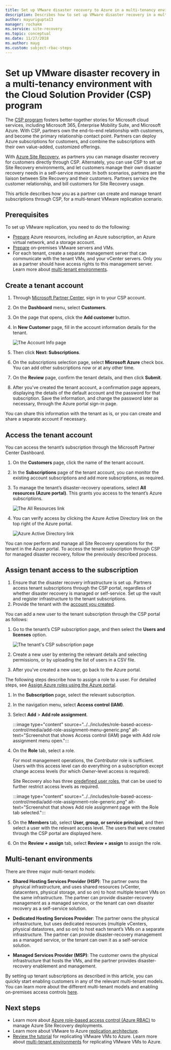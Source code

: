 ```yaml
---
title: Set up VMware disaster recovery to Azure in a multi-tenancy environment using Site Recovery and the Cloud Solution Provider (CSP) program | Microsoft Docs
description: Describes how to set up VMware disaster recovery in a multi-tenant environment with Azure Site Recovery.
author: mayurigupta13
manager: rochakm
ms.service: site-recovery
ms.topic: conceptual
ms.date: 11/27/2018
ms.author: mayg
ms.custom: subject-rbac-steps
---
```


# Set up VMware disaster recovery in a multi-tenancy environment with the Cloud Solution Provider (CSP) program

The [CSP program](https://partner.microsoft.com/cloud-solution-provider) fosters better-together stories for Microsoft cloud services, including Microsoft 365, Enterprise Mobility Suite, and Microsoft Azure. With CSP, partners own the end-to-end relationship with customers, and become the primary relationship contact point. Partners can deploy Azure subscriptions for customers, and combine the subscriptions with their own value-added, customized offerings.

With [Azure Site Recovery](site-recovery-overview.md), as partners you can manage disaster recovery for customers directly through CSP. Alternately, you can use CSP to set up Site Recovery environments, and let customers manage their own disaster recovery needs in a self-service manner. In both scenarios, partners are the liaison between Site Recovery and their customers. Partners service the customer relationship, and bill customers for Site Recovery usage.

This article describes how you as a partner can create and manage tenant subscriptions through CSP, for a multi-tenant VMware replication scenario.

## Prerequisites

To set up VMware replication, you need to do the following:

- [Prepare](tutorial-prepare-azure.md) Azure resources, including an Azure subscription, an Azure virtual network, and a storage account.
- [Prepare](vmware-azure-tutorial-prepare-on-premises.md) on-premises VMware servers and VMs.
- For each tenant, create a separate management server that can communicate with the tenant VMs, and your vCenter servers. Only you as a partner should have access rights to this management server. Learn more about [multi-tenant environments](vmware-azure-multi-tenant-overview.md).

## Create a tenant account

1. Through [Microsoft Partner Center](https://partnercenter.microsoft.com/), sign in to your CSP account.
2. On the **Dashboard** menu, select **Customers**.
3. On the page that opens, click the **Add customer** button.
4. In **New Customer** page, fill in the account information details for the tenant.

	![The Account Info page](./media/vmware-azure-multi-tenant-csp-disaster-recovery/customer-add-filled.png)

5. Then click **Next: Subscriptions**.
6. On the subscriptions selection page, select **Microsoft Azure** check box. You can add other subscriptions now or at any other time.
7. On the **Review** page, confirm the tenant details, and then click **Submit**.
8. After you've created the tenant account, a confirmation page appears, displaying the details of the default account and the password for that subscription. Save the information, and change the password later as necessary, through the Azure portal sign-in page.

You can share this information with the tenant as is, or you can create and share a separate account if necessary.

## Access the tenant account

You can access the tenant’s subscription through the Microsoft Partner Center Dashboard.

1. On the **Customers** page, click the name of the tenant account.
2. In the **Subscriptions** page of the tenant account, you can monitor the existing account subscriptions and add more subscriptions, as required.
3. To manage the tenant’s disaster-recovery operations, select **All resources (Azure portal)**. This grants you access to the tenant’s Azure subscriptions.

	![The All Resources link](./media/vmware-azure-multi-tenant-csp-disaster-recovery/all-resources-select.png)  

4. You can verify access by clicking the Azure Active Directory link on the top right of the Azure portal.

	![Azure Active Directory link](./media/vmware-azure-multi-tenant-csp-disaster-recovery/aad-admin-display.png)

You can now perform and manage all Site Recovery operations for the tenant in the Azure portal. To access the tenant subscription through CSP for managed disaster recovery, follow the previously described process.

## Assign tenant access to the subscription

1. Ensure that the disaster recovery infrastructure is set up. Partners access tenant subscriptions through the CSP portal, regardless of whether disaster recovery is managed or self-service. Set up the vault and register infrastructure to the tenant subscriptions.
1. Provide the tenant with the [account you created](#create-a-tenant-account).

You can add a new user to the tenant subscription through the CSP portal as follows:

1. Go to the tenant’s CSP subscription page, and then select the **Users and licenses** option.

    ![The tenant's CSP subscription page](./media/vmware-azure-multi-tenant-csp-disaster-recovery/users-and-licences.png)

1. Create a new user by entering the relevant details and selecting permissions, or by uploading the list of users in a CSV file.

1. After you've created a new user, go back to the Azure portal. 

The following steps describe how to assign a role to a user. For detailed steps, see [Assign Azure roles using the Azure portal](../role-based-access-control/role-assignments-portal.md).

1. In the **Subscription** page, select the relevant subscription.

1. In the navigation menu, select **Access control (IAM)**.

1. Select **Add** > **Add role assignment**.

   :::image type="content" source="../../includes/role-based-access-control/media/add-role-assignment-menu-generic.png" alt-text="Screenshot that shows Access control (IAM) page with Add role assignment menu open.":::

1. On the **Role** tab, select a role.

    For most management operations, the *Contributor* role is sufficient. Users with this access level can do everything on a subscription except change access levels (for which *Owner*-level access is required).

    Site Recovery also has three [predefined user roles](site-recovery-role-based-linked-access-control.md), that can be used to further restrict access levels as required.

    :::image type="content" source="../../includes/role-based-access-control/media/add-role-assignment-role-generic.png" alt-text="Screenshot that shows Add role assignment page with the Role tab selected.":::

1. On the **Members** tab, select **User, group, or service principal**, and then select a user with the relevant access level. The users that were created through the CSP portal are displayed here.

1. On the **Review + assign** tab, select **Review + assign** to assign the role.

## Multi-tenant environments

There are three major multi-tenant models:

* **Shared Hosting Services Provider (HSP)**: The partner owns the physical infrastructure, and uses shared resources (vCenter, datacenters, physical storage, and so on) to host multiple tenant VMs on the same infrastructure. The partner can provide disaster-recovery management as a managed service, or the tenant can own disaster recovery as a self-service solution.

* **Dedicated Hosting Services Provider**: The partner owns the physical infrastructure, but uses dedicated resources (multiple vCenters, physical datastores, and so on) to host each tenant’s VMs on a separate infrastructure. The partner can provide disaster-recovery management as a managed service, or the tenant can own it as a self-service solution.

* **Managed Services Provider (MSP)**: The customer owns the physical infrastructure that hosts the VMs, and the partner provides disaster-recovery enablement and management.

By setting up tenant subscriptions as described in this article, you can quickly start enabling customers in any of the relevant multi-tenant models. You can learn more about the different multi-tenant models and enabling on-premises access controls [here](vmware-azure-multi-tenant-overview.md).

## Next steps
- Learn more about [Azure role-based access control (Azure RBAC)](site-recovery-role-based-linked-access-control.md) to manage Azure Site Recovery deployments.
- Learn more about VMware to Azure [replication architecture](vmware-azure-architecture.md).
- [Review the tutorial](vmware-azure-tutorial.md) for replicating VMware VMs to Azure.
Learn more about [multi-tenant environments](vmware-azure-multi-tenant-overview.md) for replicating VMware VMs to Azure.
